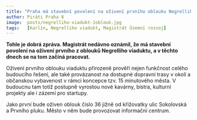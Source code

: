 ```yaml
---
title: "Praha má stavební povolení na oživení prvního oblouku Negrelliho viaduktu"
author: Piráti Praha 8
image:  posts/negrelliho-viadukt-1oblouk.jpg
tags:   [Karlín, Negrelliho viadukt, Magistrát Územní rozvoj]
---
```


**Tohle je dobrá zpráva. Magistrát nedávno oznámil, že má stavební povolení na oživení prvního z oblouků Negrelliho viaduktu, a v těchto dnech se na tom začíná pracovat.**

Oživení prvního oblouku viaduktu přirozeně prověří nejen funkčnost celého budoucího řešení, ale také provázanost na dostupné dopravní trasy v okolí a občanskou vybavenost v rámci koncepce tzv. 15 minutového města. V budoucnu tam totiž postupně vyrostou nové kavárny, bistra, kulturní projekty ale i zázemí pro startupy.

Jako první bude oživen oblouk číslo 36 jižně od křižovatky ulic Sokolovská a Prvního pluku. Město v něm bude provozovat informační centrum.